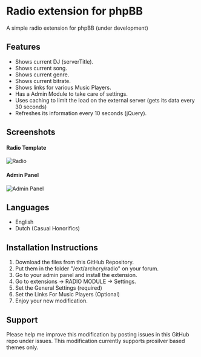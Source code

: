# Radio extension for phpBB

A simple radio extension for phpBB (under development)

## Features
- Shows current DJ (serverTitle).
- Shows current song.
- Shows current genre.
- Shows current bitrate.
- Shows links for various Music Players.
- Has a Admin Module to take care of settings.
- Uses caching to limit the load on the external server (gets its data every 30 seconds)
- Refreshes its information every 10 seconds (jQuery).

## Screenshots
#### Radio Template
![Radio](http://i.imgur.com/6aOFHBi.png)

#### Admin Panel
![Admin Panel](http://i.imgur.com/nKaPn9l.png)

## Languages
- English
- Dutch (Casual Honorifics)

## Installation Instructions
1. Download the files from this GitHub Repository.
2. Put them in the folder "/ext/archcry/radio" on your forum.
3. Go to your admin panel and install the extension.
4. Go to extensions -> RADIO MODULE -> Settings.
5. Set the General Settings (required) 
6. Set the Links For Music Players (Optional)
7. Enjoy your new modification.

## Support
Please help me improve this modification by posting issues in this GitHub repo under issues.
This modification currently supports prosilver based themes only.